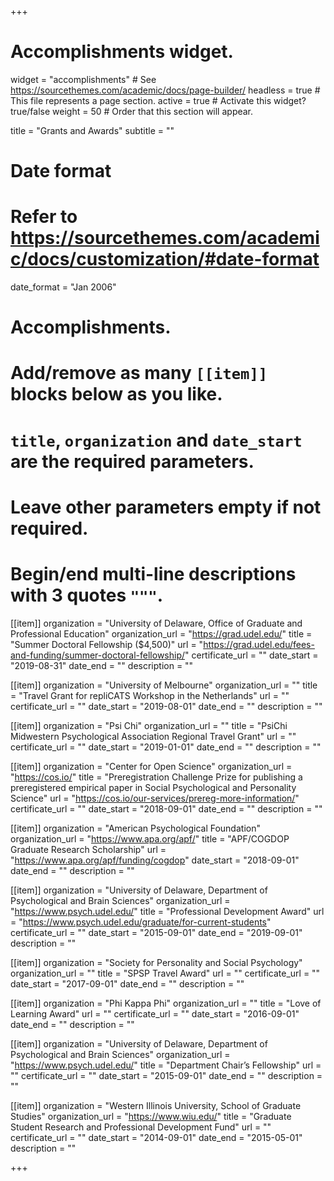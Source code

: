 +++
# Accomplishments widget.
widget = "accomplishments"  # See https://sourcethemes.com/academic/docs/page-builder/
headless = true  # This file represents a page section.
active = true  # Activate this widget? true/false
weight = 50  # Order that this section will appear.

title = "Grants and Awards"
subtitle = ""

# Date format
#   Refer to https://sourcethemes.com/academic/docs/customization/#date-format
date_format = "Jan 2006"

# Accomplishments.
#   Add/remove as many `[[item]]` blocks below as you like.
#   `title`, `organization` and `date_start` are the required parameters.
#   Leave other parameters empty if not required.
#   Begin/end multi-line descriptions with 3 quotes `"""`.

[[item]]
  organization = "University of Delaware, Office of Graduate and Professional Education"
  organization_url = "https://grad.udel.edu/"
  title = "Summer Doctoral Fellowship ($4,500)"
  url = "https://grad.udel.edu/fees-and-funding/summer-doctoral-fellowship/"
  certificate_url = ""
  date_start = "2019-08-31"
  date_end = ""
  description = ""

[[item]]
  organization = "University of Melbourne"
  organization_url = ""
  title = "Travel Grant for repliCATS Workshop in the Netherlands"
  url = ""
  certificate_url = ""
  date_start = "2019-08-01"
  date_end = ""
  description = ""

 [[item]]
   organization = "Psi Chi"
   organization_url = ""
   title = "PsiChi Midwestern Psychological Association Regional Travel Grant"
   url = ""
   certificate_url = ""
   date_start = "2019-01-01"
   date_end = ""
   description = ""

[[item]]
  organization = "Center for Open Science"
  organization_url = "https://cos.io/"
  title = "Preregistration Challenge Prize for publishing a preregistered empirical paper in Social Psychological and Personality Science"
  url = "https://cos.io/our-services/prereg-more-information/"
  certificate_url = ""
  date_start = "2018-09-01"
  date_end = ""
  description = ""
  
[[item]]
  organization = "American Psychological Foundation"
  organization_url = "https://www.apa.org/apf/"
  title = "APF/COGDOP Graduate Research Scholarship"
  url = "https://www.apa.org/apf/funding/cogdop"
  date_start = "2018-09-01"
  date_end = ""
  description = ""


 [[item]]
   organization = "University of Delaware, Department of Psychological and Brain Sciences"
   organization_url = "https://www.psych.udel.edu/"
   title = "Professional Development Award"
   url = "https://www.psych.udel.edu/graduate/for-current-students"
   certificate_url = ""
   date_start = "2015-09-01"
   date_end = "2019-09-01"
   description = ""
   
 [[item]]
   organization = "Society for Personality and Social Psychology"
   organization_url = ""
   title = "SPSP Travel Award"
   url = ""
   certificate_url = ""
   date_start = "2017-09-01"
   date_end = ""
   description = ""

 [[item]]
   organization = "Phi Kappa Phi"
   organization_url = ""
   title = "Love of Learning Award"
   url = ""
   certificate_url = ""
   date_start = "2016-09-01"
   date_end = ""
   description = ""

[[item]]
  organization = "University of Delaware, Department of Psychological and Brain Sciences"
  organization_url = "https://www.psych.udel.edu/"
  title = "Department Chair’s Fellowship"
  url = ""
  certificate_url = ""
  date_start = "2015-09-01"
  date_end = ""
  description = ""

[[item]]
  organization = "Western Illinois University, School of Graduate Studies"
  organization_url = "https://www.wiu.edu/"
  title = "Graduate Student Research and Professional Development Fund"
  url = ""
  certificate_url = ""
  date_start = "2014-09-01"
  date_end = "2015-05-01"
  description = ""

+++
